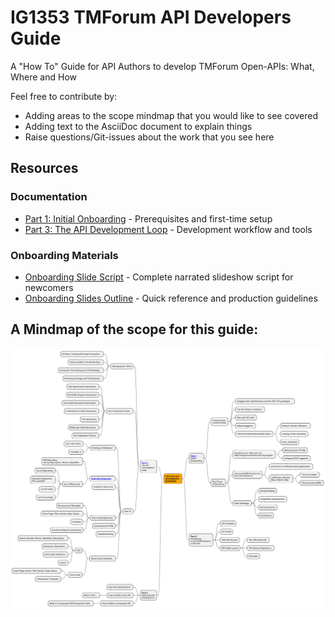 # IG1353 TMForum API Developers Guide
A "How To" Guide for API Authors to develop TMForum Open-APIs: What, Where and How

Feel free to contribute by:
- Adding areas to the scope mindmap that you would like to see covered
- Adding text to the AsciiDoc document to explain things
- Raise questions/Git-issues about the work that you see here

## Resources

### Documentation
- [Part 1: Initial Onboarding](part1.adoc) - Prerequisites and first-time setup
- [Part 3: The API Development Loop](part3.adoc) - Development workflow and tools

### Onboarding Materials
- [Onboarding Slide Script](onboarding-slide-script.md) - Complete narrated slideshow script for newcomers
- [Onboarding Slides Outline](onboarding-slides-outline.md) - Quick reference and production guidelines

## A Mindmap of the scope for this guide:
![Mindmap](images/mindmap.svg)

